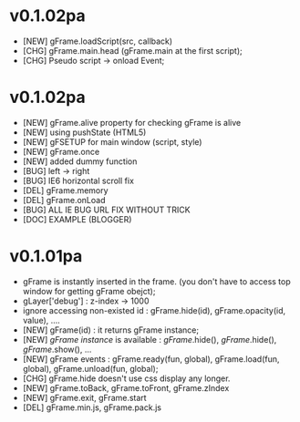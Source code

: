 v0.1.02pa
===

*  [NEW] gFrame.loadScript(src, callback) 
*  [CHG] gFrame.main.head (gFrame.main at the first script); 
*  [CHG] Pseudo script -> onload Event; 

v0.1.02pa
===

*  [NEW] gFrame.alive property for checking gFrame is alive 
*  [NEW] using pushState (HTML5)
*  [NEW] gFSETUP for main window (script, style)
*  [NEW] gFrame.once
*  [NEW] added dummy function
*  [BUG] left -> right 
*  [BUG] IE6 horizontal scroll fix
*  [DEL] gFrame.memory 
*  [DEL] gFrame.onLoad 
*  [BUG] ALL IE BUG URL FIX WITHOUT TRICK
*  [DOC] EXAMPLE (BLOGGER)



v0.1.01pa
===

*   gFrame is instantly inserted in the frame. (you don't have to access top window for getting gFrame obejct);
*   gLayer['debug']  : z-index -> 1000
*   ignore accessing non-existed id : gFrame.hide(id), gFrame.opacity(id, value), .... 
*   [NEW] gFrame(id) : it returns gFrame instance;
*   [NEW] _gFrame instance_ is available : _gFrame_.hide(), _gFrame_.hide(), _gFrame_.show(), ...
*   [NEW] gFrame events : gFrame.ready(fun, global), gFrame.load(fun, global), gFrame.unload(fun, global);
*   [CHG] gFrame.hide doesn't use css display any longer.
*   [NEW] gFrame.toBack, gFrame.toFront, gFrame.zIndex
*   [NEW] gFrame.exit, gFrame.start
*   [DEL] gFrame.min.js, gFrame.pack.js 